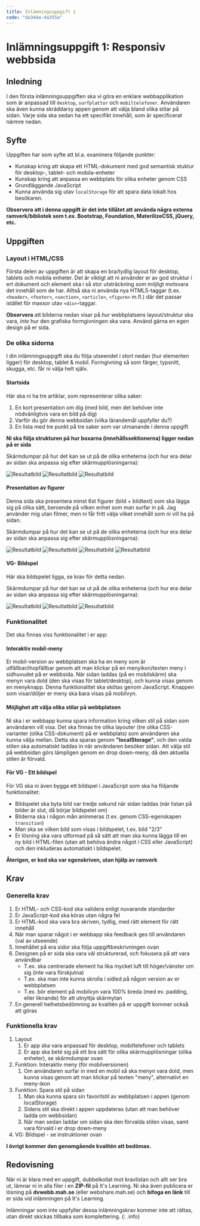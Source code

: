 ```yaml
---
title: Inlämningsuppgift 1
code: "da344a-da355a"
---
```

# Inlämningsuppgift 1: Responsiv webbsida

## Inledning

I den första inlämningsuppgiften ska vi göra en enklare webbapplikation som är anpassad till `desktop`, `surfplattor` och `mobiltelefoner`. Användaren ska även kunna skräddarsy appen genom att välja bland olika stilar på sidan. Varje sida ska sedan ha ett specifikt innehåll, som är specificerat närmre nedan.

## Syfte

Uppgiften har som syfte att bl.a. examinera följande punkter:

*   Kunskap kring att skapa ett HTML-dokument med god semantisk stuktur för desktop-, tablet- och mobila-enheter
*   Kunskap kring att anpassa en webbplats för olika enheter genom CSS
*   Grundläggande JavaScript
*   Kunna använda sig utav `localStorage` för att spara data lokalt hos besökaren.

**Observera att i denna uppgift är det inte tillåtet att använda några externa ramverk/bibliotek som t.ex. Bootstrap, Foundation, MaterilizeCSS, jQuery, etc.**

## Uppgiften

### Layout i HTML/CSS

Första delen av uppgiften är att skapa en bra/tydlig layout för desktop, tablets och mobila enheter. Det är viktigt att ni använder er av god struktur i ert dokument och element ska i så stor utsträckning som möjligt motsvara det innehåll som de har. Alltså ska ni använda nya HTML5-taggar (t.ex. `<header>`, `<footer>`, `<section>`, `<article>`, `<figure>` m.fl.) där det passar istället för massor utav `<div>`-taggar.

**Observera** att bilderna nedan visar på *hur* webbplatsens layout/struktur ska vara, *inte* hur den grafiska formgivningen ska vara. Använd gärna en egen design på er sida.

### De olika sidorna

I din inlämningsuppgift ska du följa utseendet i stort nedan (hur elementen ligger) för desktop, tablet & mobil. Formgivning så som färger, typsnitt, skugga, etc. får ni välja helt själv.

#### Startsida

Här ska ni ha tre artiklar, som representerar olika saker:

1. En kort presentation om dig (med bild, men det behöver inte nödvänligtvis vara en bild på dig)
2. Varför du gör denna webbsidan (vilka lärandemål uppfyller du?)
3. En lista med tre punkt på tre saker som var utmanande i denna uppgift

**Ni ska följa strukturen på hur boxarna (innehållssektionerna) ligger nedan på er sida**

Skärmdumpar på hur det kan se ut på de olika enheterna (och hur era delar av sidan ska anpassa sig efter skärmupplösningarna):

![Resultatbild](images/desktop1.png)
![Resultatbild](images/tablet1.png)
![Resultatbild](images/mobile1.png)

#### Presentation av figurer

Denna sida ska presentera minst 6st figurer (bild + bildtext) som ska lägga sig på olika sätt, beroende på vilken enhet som man surfar in på. Jag använder mig utan filmer, men ni får fritt välja vilket innehåll som ni vill ha på sidan.

Skärmdumpar på hur det kan se ut på de olika enheterna (och hur era delar av sidan ska anpassa sig efter skärmupplösningarna):

![Resultatbild](images/desktop2.png)
![Resultatbild](images/tablet2.png)
![Resultatbild](images/mobile2.png)
![Resultatbild](images/mobile2b.png)

#### VG- Bildspel

Här ska bildspelet ligga, se krav för detta nedan.

Skärmdumpar på hur det kan se ut på de olika enheterna (och hur era delar av sidan ska anpassa sig efter skärmupplösningarna):

![Resultatbild](images/desktop3.png)
![Resultatbild](images/tablet3.png)
![Resultatbild](images/mobile3.png)

### Funktionalitet

Det ska finnas viss funktionalitet i er app:

#### Interaktiv mobil-meny

Er mobil-version av webbplatsen ska ha en meny som är utfällbar/ihopfällbar genom att man klickar på en menyikon/texten meny i sidhuvudet på er webbsida. När sidan laddas (på en mobilskärm) ska menyn vara dold (den ska visas för tablet/desktop), och kunna visas genom en menyknapp. Denna funktionalitet ska skötas genom JavaScript. Knappen som visar/döljer er meny ska bara visas på mobilvyn.

#### Möjlighet att välja olika stilar på webbplatsen

Ni ska i er webbapp kunna spara information kring vilken stil på sidan som användaren vill visa. Det ska finnas tre olika layouter (tre olika CSS-varianter (olika CSS-dokument) på er webbplats) som användaren ska kunna välja mellan. Detta ska sparas genom **"localStorage"**, och den valda stilen ska automatiskt laddas in när användaren besöker sidan. Att välja stil på webbsidan görs lämpligen genom en drop down-meny, då den aktuella stilen är förvald.

#### För VG - Ett bildspel

För VG ska ni även bygga ett bildspel i JavaScript som ska ha följande funktionalitet:

*   Bildspelet ska byta bild var tredje sekund när sidan laddas (när listan på bilder är slut, då börjar bildspelet om)
*   Bilderna ska i någon mån aninmeras (t.ex. genom CSS-egenskapen `transition`)
*   Man ska se vilken bild som visas i bildspelet, t.ex. bild "2/3"
*   Er lösning ska vara utformad på så sätt att man ska kunna lägga till en ny bild i HTML-filen (utan att behöva ändra något i CSS eller JavaScript) och den inkluderas automatiskt i bildspelet.

**Återigen, er kod ska var egenskriven, utan hjälp av ramverk**

## Krav

### Generella krav

1. Er HTML- och CSS-kod ska validera enligt nuvarande standarder
2. Er JavaScript-kod ska köras utan några fel
3. Er HTML-kod ska vara bra skriven, tydlig, med rätt element för rätt innehåll
4. När man sparar något i er webbapp ska feedback ges till användaren (val av utseende)
5. Innehållet på era sidor ska följa uppgiftbeskrivningen ovan
6. Designen på er sida ska vara väl strukturerad, och fokusera på att vara användbar
    - T.ex. ska centrerade element ha lika mycket luft till höger/vänster om sig (inte vara förskjutna)
    - T.ex. ska man inte kunna skrolla i sidled på någon version av er webbplatsen
    - T.ex. bör element på mobilvyn vara 100% breda (med ev. padding, eller liknande) för att utnyttja skärmytan
7. En generell helhetsbedömning av kvalitén på er uppgift kommer också att göras

### Funktionella krav

1.  Layout
    1.  Er app ska vara anpassad för desktop, mobiltelefoner och tablets
    2.  Er app ska beté sig på ett bra sätt för olika skärmupplösningar (olika enheter), se skärmdumpar ovan
2.  Funktion: Interaktiv meny (för mobilversionen)
    1.  Om användaren surfar in med en mobil så ska menyn vara dold, men kunna visas genom att man klickar på texten "meny", alternativt en meny-ikon
3.  Funktion: Spara stil på sidan
    1.  Man ska kunna spara sin favoritstil av webbplatsen i appen (genom localStorage)
    2.  Sidans stil ska direkt i appen uppdateras (utan att man behöver ladda om webbsidan)
	3.  När man sedan laddar om sidan ska den förvalda stilen visas, samt vara förvald i er drop down-meny
4.  VG: Bildspel - se instruktioner ovan

**I övrigt kommer den genomgående kvalitén att bedömas.**

## Redovisning

När ni är klara med en uppgift, dubbelkollat mot kravlistan och allt ser bra ut, lämnar ni in alla filer i en **ZIP-fil** på It's Learning. Ni ska även publicera er lösning på **dvwebb.mah.se** (eller webshare.mah.se) och **bifoga en länk** till er sida vid inlämningen på It's Learning.

Inlämningar som inte uppfyller dessa inlämningskrav kommer inte att rättas, utan direkt skickas tillbaka som komplettering.
{: .info}
